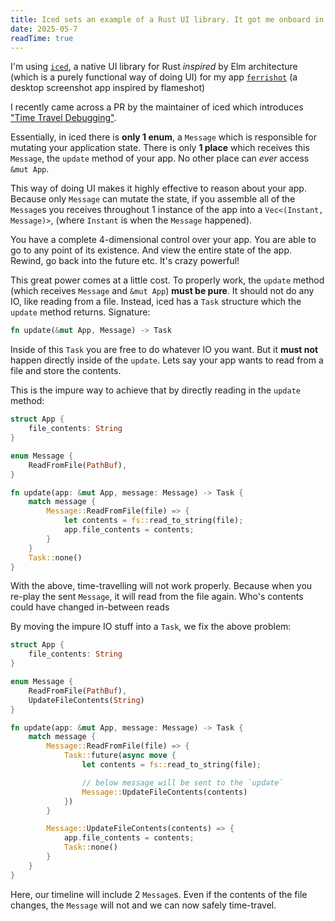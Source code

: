 ```yaml
---
title: Iced sets an example of a Rust UI library. It got me onboard in writing UIs in a functional, pure style. Here's why
date: 2025-05-7
readTime: true
---
```


I'm using [`iced`](https://github.com/iced-rs/iced), a native UI library for Rust _inspired_ by Elm architecture (which is a purely functional way of doing UI) for my app [`ferrishot`](https://github.com/nik-rev/ferrishot) (a desktop screenshot app inspired by flameshot)

I recently came across a PR by the maintainer of iced which introduces ["Time Travel Debugging"](https://github.com/iced-rs/iced/pull/2910).

Essentially, in iced there is **only 1 enum**, a `Message` which is responsible for mutating your application state. There is only **1 place** which receives this `Message`, the `update` method of your app. No other place can _ever_ access `&mut App`.

This way of doing UI makes it highly effective to reason about your app. Because only `Message` can mutate the state, if you assemble all of the `Message`s you receives throughout 1 instance of the app into a `Vec<(Instant, Message)>`, (where `Instant` is when the `Message` happened).

You have a complete 4-dimensional control over your app. You are able to go to any point of its existence. And view the entire state of the app. Rewind, go back into the future etc. It's crazy powerful!

This great power comes at a little cost. To properly work, the `update` method (which receives `Message` and `&mut App`) **must be pure**. It should not do any IO, like reading from a file. Instead, iced has a `Task` structure which the `update` method returns. Signature:

```rs
fn update(&mut App, Message) -> Task
```

Inside of this `Task` you are free to do whatever IO you want. But it **must not** happen directly inside of the `update`. Lets say your app wants to read from a file and store the contents.

This is the impure way to achieve that by directly reading in the `update` method:

```rs
struct App {
    file_contents: String
}

enum Message {
    ReadFromFile(PathBuf),
}

fn update(app: &mut App, message: Message) -> Task {
    match message {
        Message::ReadFromFile(file) => {
            let contents = fs::read_to_string(file);
            app.file_contents = contents;
        }
    }
    Task::none()
}
```

With the above, time-travelling will not work properly. Because when you re-play the sent `Message`, it will read from the file again. Who's contents could have changed in-between reads

By moving the impure IO stuff into a `Task`, we fix the above problem:

```rs
struct App {
    file_contents: String
}

enum Message {
    ReadFromFile(PathBuf),
    UpdateFileContents(String)
}

fn update(app: &mut App, message: Message) -> Task {
    match message {
        Message::ReadFromFile(file) => {
            Task::future(async move {
                let contents = fs::read_to_string(file);

                // below message will be sent to the `update`
                Message::UpdateFileContents(contents)
            })
        }

        Message::UpdateFileContents(contents) => {
            app.file_contents = contents;
            Task::none()
        }
    }
}
```

Here, our timeline will include 2 `Message`s. Even if the contents of the file changes, the `Message` will not and we can now safely time-travel.
